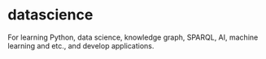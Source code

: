 # datascience
For learning Python, data science, knowledge graph, SPARQL, AI, machine learning and etc., and develop applications.

